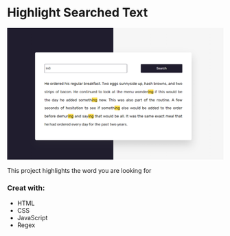 # Highlight Searched Text

![highlight-searched-text](./Capture.PNG)

This project highlights the word you are looking for

 ### Creat with:
  - HTML
  - CSS
  - JavaScript 
  - Regex
